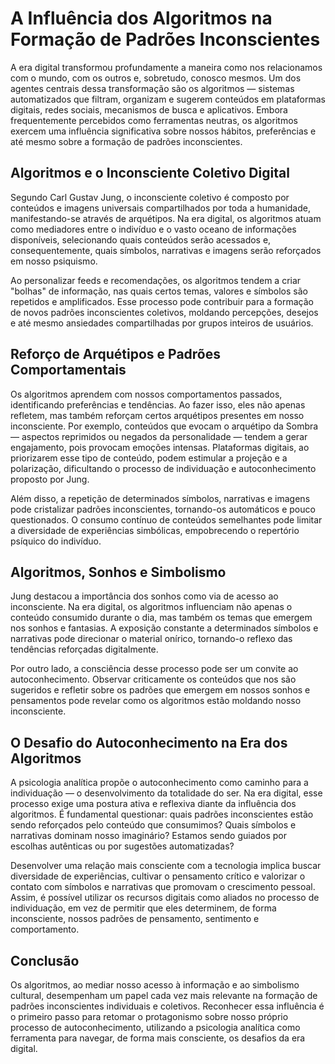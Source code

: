 
# A Influência dos Algoritmos na Formação de Padrões Inconscientes

A era digital transformou profundamente a maneira como nos relacionamos com o mundo, com os outros e, sobretudo, conosco mesmos. Um dos agentes centrais dessa transformação são os algoritmos — sistemas automatizados que filtram, organizam e sugerem conteúdos em plataformas digitais, redes sociais, mecanismos de busca e aplicativos. Embora frequentemente percebidos como ferramentas neutras, os algoritmos exercem uma influência significativa sobre nossos hábitos, preferências e até mesmo sobre a formação de padrões inconscientes.

## Algoritmos e o Inconsciente Coletivo Digital

Segundo Carl Gustav Jung, o inconsciente coletivo é composto por conteúdos e imagens universais compartilhados por toda a humanidade, manifestando-se através de arquétipos. Na era digital, os algoritmos atuam como mediadores entre o indivíduo e o vasto oceano de informações disponíveis, selecionando quais conteúdos serão acessados e, consequentemente, quais símbolos, narrativas e imagens serão reforçados em nosso psiquismo.

Ao personalizar feeds e recomendações, os algoritmos tendem a criar "bolhas" de informação, nas quais certos temas, valores e símbolos são repetidos e amplificados. Esse processo pode contribuir para a formação de novos padrões inconscientes coletivos, moldando percepções, desejos e até mesmo ansiedades compartilhadas por grupos inteiros de usuários.

## Reforço de Arquétipos e Padrões Comportamentais

Os algoritmos aprendem com nossos comportamentos passados, identificando preferências e tendências. Ao fazer isso, eles não apenas refletem, mas também reforçam certos arquétipos presentes em nosso inconsciente. Por exemplo, conteúdos que evocam o arquétipo da Sombra — aspectos reprimidos ou negados da personalidade — tendem a gerar engajamento, pois provocam emoções intensas. Plataformas digitais, ao priorizarem esse tipo de conteúdo, podem estimular a projeção e a polarização, dificultando o processo de individuação e autoconhecimento proposto por Jung.

Além disso, a repetição de determinados símbolos, narrativas e imagens pode cristalizar padrões inconscientes, tornando-os automáticos e pouco questionados. O consumo contínuo de conteúdos semelhantes pode limitar a diversidade de experiências simbólicas, empobrecendo o repertório psíquico do indivíduo.

## Algoritmos, Sonhos e Simbolismo

Jung destacou a importância dos sonhos como via de acesso ao inconsciente. Na era digital, os algoritmos influenciam não apenas o conteúdo consumido durante o dia, mas também os temas que emergem nos sonhos e fantasias. A exposição constante a determinados símbolos e narrativas pode direcionar o material onírico, tornando-o reflexo das tendências reforçadas digitalmente.

Por outro lado, a consciência desse processo pode ser um convite ao autoconhecimento. Observar criticamente os conteúdos que nos são sugeridos e refletir sobre os padrões que emergem em nossos sonhos e pensamentos pode revelar como os algoritmos estão moldando nosso inconsciente.

## O Desafio do Autoconhecimento na Era dos Algoritmos

A psicologia analítica propõe o autoconhecimento como caminho para a individuação — o desenvolvimento da totalidade do ser. Na era digital, esse processo exige uma postura ativa e reflexiva diante da influência dos algoritmos. É fundamental questionar: quais padrões inconscientes estão sendo reforçados pelo conteúdo que consumimos? Quais símbolos e narrativas dominam nosso imaginário? Estamos sendo guiados por escolhas autênticas ou por sugestões automatizadas?

Desenvolver uma relação mais consciente com a tecnologia implica buscar diversidade de experiências, cultivar o pensamento crítico e valorizar o contato com símbolos e narrativas que promovam o crescimento pessoal. Assim, é possível utilizar os recursos digitais como aliados no processo de individuação, em vez de permitir que eles determinem, de forma inconsciente, nossos padrões de pensamento, sentimento e comportamento.

## Conclusão

Os algoritmos, ao mediar nosso acesso à informação e ao simbolismo cultural, desempenham um papel cada vez mais relevante na formação de padrões inconscientes individuais e coletivos. Reconhecer essa influência é o primeiro passo para retomar o protagonismo sobre nosso próprio processo de autoconhecimento, utilizando a psicologia analítica como ferramenta para navegar, de forma mais consciente, os desafios da era digital.
```
